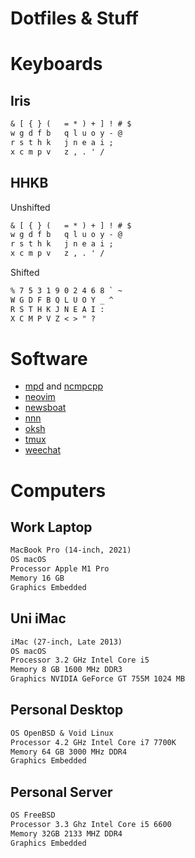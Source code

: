 # Dotfiles & Stuff

# Keyboards

## Iris

```txt
& [ { } (   = * ) + ] ! # $
w g d f b   q l u o y - @
r s t h k   j n e a i ;
x c m p v   z , . ' /
```

## HHKB

Unshifted

```txt
& [ { } (   = * ) + ] ! # $
w g d f b   q l u o y - @
r s t h k   j n e a i ;
x c m p v   z , . ' /
```

Shifted

```txt
% 7 5 3 1 9 0 2 4 6 8 ` ~
W G D F B Q L U O Y _ ^
R S T H K J N E A I :
X C M P V Z < > " ?
```

# Software

* [mpd](https://www.musicpd.org) and [ncmpcpp](https://github.com/ncmpcpp/ncmpcpp)
* [neovim](https://neovim.io)
* [newsboat](https://newsboat.org)
* [nnn](https://github.com/jarun/nnn)
* [oksh](https://github.com/ibara/oksh)
* [tmux](https://github.com/tmux/tmux)
* [weechat](https://weechat.org)

# Computers

## Work Laptop

```txt
MacBook Pro (14-inch, 2021)
OS macOS
Processor Apple M1 Pro
Memory 16 GB
Graphics Embedded
```

## Uni iMac

```txt
iMac (27-inch, Late 2013)
OS macOS
Processor 3.2 GHz Intel Core i5
Memory 8 GB 1600 MHz DDR3
Graphics NVIDIA GeForce GT 755M 1024 MB
```

## Personal Desktop

```txt
OS OpenBSD & Void Linux
Processor 4.2 GHz Intel Core i7 7700K
Memory 64 GB 3000 MHz DDR4
Graphics Embedded
```

## Personal Server

```txt
OS FreeBSD
Processor 3.3 Ghz Intel Core i5 6600
Memory 32GB 2133 MHZ DDR4
Graphics Embedded
```
